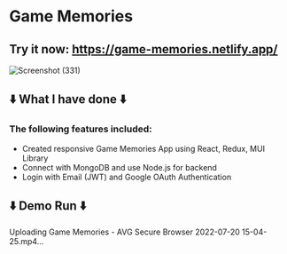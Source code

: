 # Game Memories
## Try it now: https://game-memories.netlify.app/

![Screenshot (331)](https://user-images.githubusercontent.com/79184498/179881642-1068020d-f832-448a-9de0-56d7974285e2.png)


## ⬇️ What I have done ⬇️
### The following features included:
- Created responsive Game Memories App using React, Redux, MUI Library
- Connect with MongoDB and use Node.js for backend
- Login with Email (JWT) and Google OAuth Authentication

## ⬇️ Demo Run ⬇️ 
Uploading Game Memories - AVG Secure Browser 2022-07-20 15-04-25.mp4…

